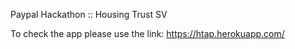 Paypal Hackathon :: Housing Trust SV 

To check the app please use the link: https://htap.herokuapp.com/
